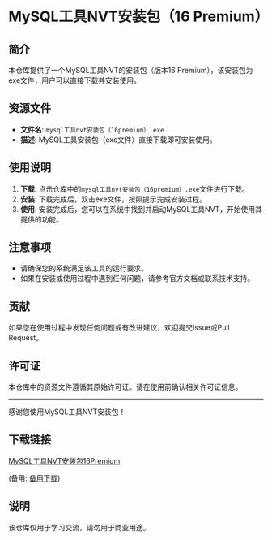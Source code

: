 # MySQL工具NVT安装包（16 Premium）

## 简介

本仓库提供了一个MySQL工具NVT的安装包（版本16 Premium），该安装包为exe文件，用户可以直接下载并安装使用。

## 资源文件

- **文件名**: `mysql工具nvt安装包（16premium）.exe`
- **描述**: MySQL工具安装包（exe文件）直接下载即可安装使用。

## 使用说明

1. **下载**: 点击仓库中的`mysql工具nvt安装包（16premium）.exe`文件进行下载。
2. **安装**: 下载完成后，双击exe文件，按照提示完成安装过程。
3. **使用**: 安装完成后，您可以在系统中找到并启动MySQL工具NVT，开始使用其提供的功能。

## 注意事项

- 请确保您的系统满足该工具的运行要求。
- 如果在安装或使用过程中遇到任何问题，请参考官方文档或联系技术支持。

## 贡献

如果您在使用过程中发现任何问题或有改进建议，欢迎提交Issue或Pull Request。

## 许可证

本仓库中的资源文件遵循其原始许可证。请在使用前确认相关许可证信息。

---

感谢您使用MySQL工具NVT安装包！

## 下载链接
[MySQL工具NVT安装包16Premium](https://pan.quark.cn/s/9bd99117b0df) 

(备用: [备用下载](https://pan.baidu.com/s/1BwH_ph82Wz4VQU8gsvHn0A?pwd=1234))

## 说明

该仓库仅用于学习交流，请勿用于商业用途。
